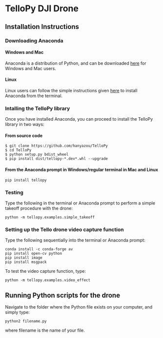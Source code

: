 # TelloPy DJI Drone

## Installation Instructions
### Downloading Anaconda
#### Windows and Mac
Anaconda is a distribution of Python, and can be downloaded [here](https:www.anaconda.com/distribution/) for Windows and Mac users.

#### Linux
Linux users can follow the simple instructions given [here](https://www.digitalocean.com/community/tutorials/how-to-install-anaconda-on-ubuntu-18-04-quickstart) to install Anaconda from the terminal.

### Intalling the TelloPy library
Once you have installed Anaconda, you can proceed to install the TelloPy library in two ways:
#### From source code
```
$ git clone https://github.com/hanyazou/TelloPy 
$ cd TelloPy
$ python setup.py bdist_wheel
$ pip install dist/tellopy-*.dev*.whl --upgrade
```

#### From the Anaconda prompt in Windows/regular terminal in Mac and Linux
```
pip install tellopy
```

### Testing
Type the following in the terminal or Anaconda prompt to perform a simple takeoff procedure with the drone:
```
python -m tellopy.examples.simple_takeoff
```

### Setting up the Tello drone video capture function
Type the following sequentially into the terminal or Anaconda prompt:
```
conda install -c conda-forge av
pip install open-cv python
pip install image
pip install msgpack
```

To test the video capture function, type:
```
python -m tellopy.examples.video_effect
```

## Running Python scripts for the drone
Navigate to the folder where the Python file exists on your computer, and simply type:
```
python2 filename.py
```
where filename is the name of your file.
